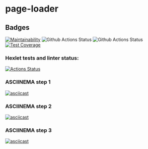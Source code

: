 # page-loader

## Badges
[![Maintainability](https://api.codeclimate.com/v1/badges/fa73fdf8738429e795c7/maintainability)](https://codeclimate.com/github/sound-round/python-project-lvl3/maintainability)
![Github Actions Status](https://github.com/sound-round/python-project-lvl3/actions/workflows/linter.yml/badge.svg)
![Github Actions Status](https://github.com/sound-round/python-project-lvl3/actions/workflows/tests.yml/badge.svg)
[![Test Coverage](https://api.codeclimate.com/v1/badges/fa73fdf8738429e795c7/test_coverage)](https://codeclimate.com/github/sound-round/python-project-lvl3/test_coverage)

### Hexlet tests and linter status:
[![Actions Status](https://github.com/sound-round/python-project-lvl3/workflows/hexlet-check/badge.svg)](https://github.com/sound-round/python-project-lvl3/actions)

### ASCIINEMA step 1
[![asciicast](https://asciinema.org/a/9Vieuv3tL6zmtohjFoKTssNfK.svg)](https://asciinema.org/a/9Vieuv3tL6zmtohjFoKTssNfK)

### ASCIINEMA step 2
[![asciicast](https://asciinema.org/a/xfiXONKkDuOHRTgma0Gxml87f.svg)](https://asciinema.org/a/xfiXONKkDuOHRTgma0Gxml87f)

### ASCIINEMA step 3
[![asciicast](https://asciinema.org/a/HxWYj3JF5yuUPHhy6SenF5R6D.svg)](https://asciinema.org/a/HxWYj3JF5yuUPHhy6SenF5R6D)
